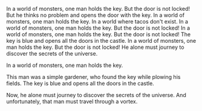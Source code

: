 

In a world of monsters, one man holds the key. But the door is not locked!
But he thinks no problem and opens the door with the key. 
In a world of monsters, one man holds the key.
In a world where tacos don't exist.
In a world of monsters, one man holds the key. But the door is not locked!
In a world of monsters, one man holds the key. But the door is not locked!
The key is blue and opens all the doors in the castle.
In a world of monsters, one man holds the key. But the door is not locked! He alone must journey to discover the secrets of the universe.

In a world of monsters, one man holds the key. 

This man was a simple gardener, who found the key while plowing his fields.  The key is blue and opens all the doors in the castle. 

Now, he alone must journey to discover the secrets of the universe.  And unfortunately, that man must travel through a vortex.

